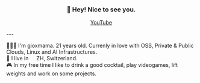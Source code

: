 <h3 align="center">👋 Hey! Nice to see you.</h3>
<p align="center">
  <a href="https://www.youtube.com/channel/UCY5LMxalio4WAR_NKNYwVLg/videos">YouTube</a>
</p>
---
<p>
👨🏻‍💻 I'm gioxmama. 21 years old. Currenly in love with OSS, Private & Public Clouds, Linux and AI Infrastructures. </br>
💼 I live in <img src="https://cdn-icons-png.flaticon.com/512/323/323306.png" width="13"/> ZH, Switzerland.</br>
🎮 In my free time I like to drink a good cocktail, play videogames, lift weights and work on some projects.
</p>
